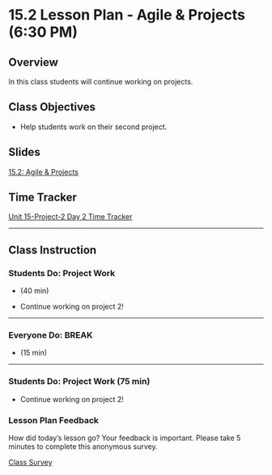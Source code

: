 # 15.2 Lesson Plan - Agile & Projects (6:30 PM)

## Overview

In this class students will continue working on projects.

## Class Objectives

* Help students work on their second project.

## Slides

[15.2: Agile & Projects](https://docs.google.com/presentation/d/1T7rSHI5Jpg6aE0OR7HhiJy4VEKcO8lm2eSwTUj5Wml8/edit?usp=sharing)

## Time Tracker

[Unit 15-Project-2 Day 2 Time Tracker](https://drive.google.com/a/trilogyed.com/file/d/1h9TaBtJmCnxEV7Iprd-UUu0fRw1KbztS/view?usp=sharing)

- - -

## Class Instruction

### Students Do: Project Work

 - (40 min)

* Continue working on project 2!

- - -

### Everyone Do: BREAK

 - (15 min)

- - -

### Students Do: Project Work (75 min)

* Continue working on project 2!

### Lesson Plan Feedback

How did today’s lesson go? Your feedback is important. Please take 5 minutes to complete this anonymous survey.

[Class Survey](https://forms.gle/nYLbt6NZUNJMJ1h38)

